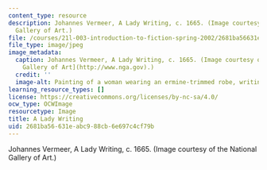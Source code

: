 ```yaml
---
content_type: resource
description: Johannes Vermeer, A Lady Writing, c. 1665. (Image courtesy of the National
  Gallery of Art.)
file: /courses/21l-003-introduction-to-fiction-spring-2002/2681ba56631eabc988cb6e697c4cf79b_21l-003s02.jpg
file_type: image/jpeg
image_metadata:
  caption: Johannes Vermeer, A Lady Writing, c. 1665. (Image courtesy of the [National
    Gallery of Art](http://www.nga.gov).)
  credit: ''
  image-alt: Painting of a woman wearing an ermine-trimmed robe, writing at a desk.
learning_resource_types: []
license: https://creativecommons.org/licenses/by-nc-sa/4.0/
ocw_type: OCWImage
resourcetype: Image
title: A Lady Writing
uid: 2681ba56-631e-abc9-88cb-6e697c4cf79b
---
```

Johannes Vermeer, A Lady Writing, c. 1665. (Image courtesy of the National Gallery of Art.)